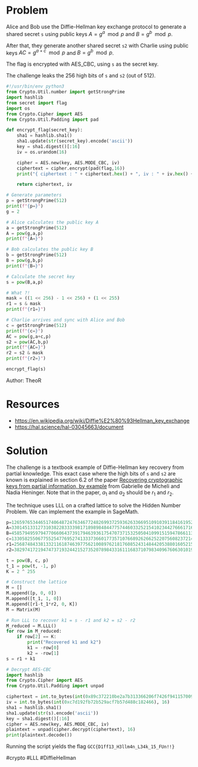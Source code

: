 # Problem

Alice and Bob use the Diffie-Hellman key exchange protocol to generate a shared secret `s` using public keys $A = g^a \mod p$ and $B = g^b \mod p$.

After that, they generate another shared secret `s2` with Charlie using public keys $AC = g^{a+c} \mod p$ and $B = g^b \mod p$.

The flag is encrypted with AES_CBC, using `s` as the secret key.

The challenge leaks the 256 high bits of `s` and `s2` (out of 512).

```python
#!/usr/bin/env python3
from Crypto.Util.number import getStrongPrime
import hashlib
from secret import flag
import os
from Crypto.Cipher import AES
from Crypto.Util.Padding import pad

def encrypt_flag(secret_key):
    sha1 = hashlib.sha1()
    sha1.update(str(secret_key).encode('ascii'))
    key = sha1.digest()[:16]
    iv = os.urandom(16)

    cipher = AES.new(key, AES.MODE_CBC, iv)
    ciphertext = cipher.encrypt(pad(flag,16))
    print("{ ciphertext : " + ciphertext.hex() + ", iv : " + iv.hex() + "}")

    return ciphertext, iv

# Generate parameters
p = getStrongPrime(512)
print(f"{p=}")
g = 2

# Alice calculates the public key A
a = getStrongPrime(512)
A = pow(g,a,p)
print(f"{A=}")

# Bob calculates the public key B
b = getStrongPrime(512)
B = pow(g,b,p)
print(f"{B=}")

# Calculate the secret key
s = pow(B,a,p)

# What ?!
mask = ((1 << 256) - 1 << 256) + (1 << 255)
r1 = s & mask
print(f"{r1=}")

# Charlie arrives and sync with Alice and Bob
c = getStrongPrime(512)
print(f"{c=}")
AC = pow(g,a+c,p)
s2 = pow(AC,b,p)
print(f"{AC=}")
r2 = s2 & mask
print(f"{r2=}")

encrypt_flag(s)
```

Author: TheoR

# Resources

- https://en.wikipedia.org/wiki/Diffie%E2%80%93Hellman_key_exchange
- https://hal.science/hal-03045663/document

# Solution

The challenge is a textbook example of Diffie-Hellman key recovery from partial knowledge. This exact case where the high bits of `s` and `s2` are known is explained in section 6.2 of the paper [Recovering cryptographic keys from partial information, by example](https://hal.science/hal-03045663/document]) from Gabrielle de Micheli and Nadia Heninger. Note that in the paper, $a_1$ and $a_2$ should be $r_1$ and $r_2$.

The technique uses LLL on a crafted lattice to solve the Hidden Number Problem. We can implement the example in SageMath.

```python
p=12659765344651740648724763467724826993725936263366951091039118416195292099370631377712042960634433459603684366298668316118798753725083109726606307230709481
A=3301451331273103822833339817189898484477574460332521541023442766617163003861277567173209945681794302860954824946103841799431004692332025577336344394695314
B=4585794959794770660643739179463936175470737153250504109915159478661133411133496952267060123069524419032124459912888910847574766484421490926652243218962165
c=13305825506775525477695274133373660177357107668926266252207560823721404224069651345842091298405541700114875323083835571095924844005731356668708175418706451
r1=2568748433813321161874639775621008976218176085243148442053880160521563872123950485879781803171876295709491228751046125319137014580919198982132588104122368
r2=3829741721947473719324421527352078984331611168371079834096760630101921404398331513243772077101441758022492336098369985623504441570880895898971858238701568

t = pow(B, c, p)
t_1 = pow(t, -1, p)
K = 2 ^ 255

# Construct the lattice
M = []
M.append([p, 0, 0])
M.append([t_1, 1, 0])
M.append([r1-t_1*r2, 0, K])
M = Matrix(M)

# Run LLL to recover k1 = s - r1 and k2 = s2 - r2
M_reduced = M.LLL()
for row in M_reduced:
    if row[2] == K:
        print("Recovered k1 and k2")
        k1 = -row[0]
        k2 = -row[1]
s = r1 + k1

# Decrypt AES-CBC
import hashlib
from Crypto.Cipher import AES
from Crypto.Util.Padding import unpad

ciphertext = int.to_bytes(int(0x89c372210be2a7b313366206f7426f941157009493d00fcb18b467250139413b6ea1ada6302e1916b6c02a6f935f4ed4), 48)
iv = int.to_bytes(int(0xc7d192fb72b529acf7b57d488c182466), 16)
sha1 = hashlib.sha1()
sha1.update(str(s).encode('ascii'))
key = sha1.digest()[:16]
cipher = AES.new(key, AES.MODE_CBC, iv)
plaintext = unpad(cipher.decrypt(ciphertext), 16)
print(plaintext.decode())
```

Running the script yields the flag `GCC{D1ff13_H3llm4n_L34k_15_FUn!!}`

#crypto #LLL #DiffieHellman
